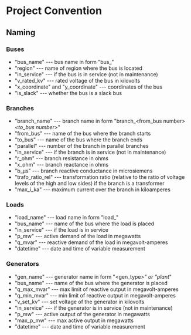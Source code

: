 # Project Convention

## Naming

### Buses

- "bus_name" --- bus name in form "bus_<number>"
- "region" --- name of region where the bus is located
- "in_service" --- if the bus is in service (not in maintenance)
- "v_rated_kv" --- rated voltage of the bus in kilovolts
- "x_coordinate" and "y_coordinate" --- coordinates of the bus
- "is_slack" --- whether the bus is a slack bus

### Branches

- "branch_name" --- branch name in form "branch_<from_bus number>_<to_bus number>_<parallel>"
- "from_bus" --- name of the bus where the branch starts
- "to_bus" --- name of the bus where the branch ends
- "parallel" --- number of the branch in parallel branches
- "in_service" --- if the branch is in service (not in maintenance)
- "r_ohm" --- branch resistance in ohms
- "x_ohm" --- branch reactance in ohms
- "b_µs" --- branch reactive conductance in microsiemens
- "trafo_ratio_rel" --- transformation ratio (relative to the ratio of voltage levels of the high and low sides) if the branch is a transformer
- "max_i_ka" --- maximum current over the branch in kiloamperes

### Loads

- "load_name" --- load name in form "load_<bus number>"
- "bus_name" --- name of the bus where the load is placed
- "in_service" --- if the load is in service
- "p_mw" --- active demand of the load in megawatts
- "q_mvar" --- reactive demand of the load in megavolt-amperes
- "datetime" --- date and time of variable measurement

### Generators

- "gen_name" --- generator name in form "<gen_type>_<number>" or "plant_<bus number>"
- "bus_name" --- name of the bus where the generator is placed
- "q_max_mvar" --- max limit of reactive output in megavolt-amperes
- "q_min_mvar" --- min limit of reactive output in megavolt-amperes
- "v_set_kv" --- set voltage of the generator in kilovolts
- "in_service" --- if the generator is in service (not in maintenance)
- "p_mw" --- active output of the generator in megawatts
- "max_p_mw" --- max active output in megawatts
- "datetime" --- date and time of variable measurement
